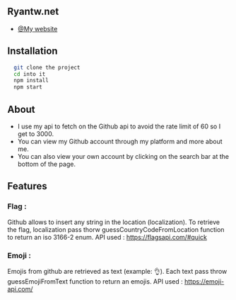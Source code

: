 ## Ryantw.net

- [@My website](https://ryantw.net/)

## Installation

```bash
  git clone the project
  cd into it
  npm install
  npm start
```

## About

- I use my api to fetch on the Github api to avoid the rate limit of 60 so I get to 3000.
- You can view my Github account through my platform and more about me.
- You can also view your own account by clicking on the search bar at the bottom of the page.

## Features

### Flag :

Github allows to insert any string in the location (localization). To retrieve the flag, localization pass thorw guessCountryCodeFromLocation function to return an iso 3166-2 enum.
API used : https://flagsapi.com/#quick

### Emoji :

Emojis from github are retrieved as text (example: :ok_hand:). Each text pass throw guessEmojiFromText function to return an emojis.
API used : https://emoji-api.com/
